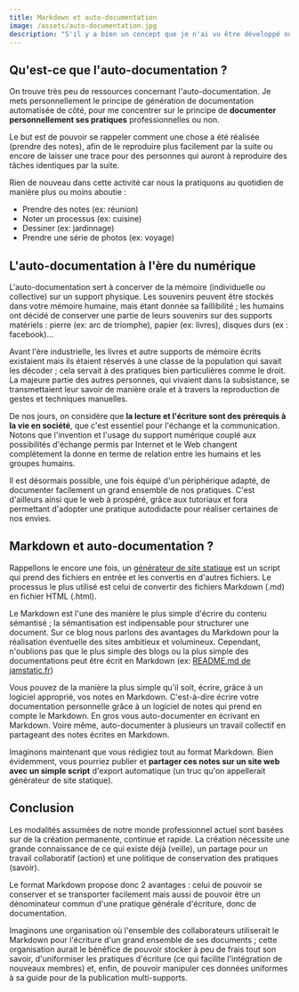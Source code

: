 ```yaml
---
title: Markdown et auto-documentation
image: /assets/auto-documentation.jpg
description: "S'il y a bien un concept que je n'ai vu être développé nul part à propos du Markdown c'est bien celui de l'auto-documentation. On comprend qu'il soit possible de créer de la documentation avec un corpus composé de fichiers Markdown ; mais on oublie que celui-ci permet aussi de rédiger de l'auto-documentation."
---
```


## Qu'est-ce que l'auto-documentation ?

On trouve très peu de ressources concernant l'auto-documentation. Je mets personnellement le principe de génération de documentation automatisée de côté, pour me concentrer sur le principe de **documenter personnellement ses pratiques** professionnelles ou non. 

Le but est de pouvoir se rappeler comment une chose a été réalisée (prendre des notes), afin de le reproduire plus facilement par la suite ou encore de laisser une trace pour des personnes qui auront à reproduire des tâches identiques par la suite.

Rien de nouveau dans cette activité car nous la pratiquons au quotidien de manière plus ou moins aboutie :

* Prendre des notes (ex: réunion)
* Noter un processus (ex: cuisine)
* Dessiner (ex: jardinnage)
* Prendre une série de photos (ex: voyage)

## L'auto-documentation à l'ère du numérique

L'auto-documentation sert à concerver de la mémoire (individuelle ou collective) sur un support physique. Les souvenirs peuvent être stockés dans votre mémoire humaine, mais étant donnée sa faillibilité ; les humains ont décidé de conserver une partie de leurs souvenirs sur des supports matériels : pierre (ex: arc de triomphe), papier (ex: livres), disques durs (ex : facebook)…

Avant l'ère industrielle, les livres et autre supports de mémoire écrits existaient mais ils étaient réservés à une classe de la population qui savait les décoder ; cela servait à des pratiques bien particulières comme le droit. La majeure partie des autres personnes, qui vivaient dans la subsistance, se transmettaient leur savoir de manière orale et à travers la reproduction de gestes et techniques manuelles.

De nos jours, on considère que **la lecture et l'écriture sont des prérequis à la vie en société**, que c'est essentiel pour l'échange et la communication. Notons que l'invention et l'usage du support numérique couplé aux possibilités d'échange permis par Internet et le Web changent complétement la donne en terme de relation entre les humains et les groupes humains.

Il est désormais possible, une fois équipé d'un périphérique adapté, de documenter facilement un grand ensemble de nos pratiques. C'est d'ailleurs ainsi que le web à prospéré, grâce aux tutoriaux et fora permettant d'adopter une pratique autodidacte pour réaliser certaines de nos envies.

## Markdown et auto-documentation ?

Rappellons le encore une fois, un [générateur de site statique](/generateur-site-statique/) est un script qui prend des fichiers en entrée et les convertis en d'autres fichiers. Le processus le plus utilisé est celui de convertir des fichiers Markdown (.md) en fichier HTML (.html).

Le Markdown est l'une des manière le plus simple d'écrire du contenu sémantisé ; la sémantisation est indipensable pour structurer une document. Sur ce blog nous parlons des avantages du Markdown pour la réalisation éventuelle des sites ambitieux et volumineux. Cependant, n'oublions pas que le plus simple des blogs ou la plus simple des documentations peut être écrit en Markdown (ex:&nbsp;[README.md de jamstatic.fr](https://raw.githubusercontent.com/jamstatic/jamstatic-fr/master/README.md))

Vous pouvez de la manière la plus simple qu'il soit, écrire, grâce à un logiciel approprié, vos notes en Markdown. C'est-à-dire écrire votre documentation personnelle grâce à un logiciel de notes qui prend en compte le Markdown. En gros vous auto-documenter en écrivant en Markdown. Voire même, auto-documenter à plusieurs un travail collectif en partageant des notes écrites en Markdown.

Imaginons maintenant que vous rédigiez tout au format Markdown. Bien évidemment, vous pourriez publier et **partager ces notes sur un site web avec un simple script** d'export automatique (un truc qu'on appellerait générateur de site statique).

## Conclusion

Les modalités assumées de notre monde professionnel actuel sont basées sur de la création permanente, continue et rapide. La création nécessite une grande connaissance de ce qui existe déjà (veille), un partage pour un travail collaboratif (action) et une politique de conservation des pratiques (savoir).

Le format Markdown propose donc 2 avantages : celui de pouvoir se conserver et se transporter facilement mais aussi de pouvoir être un dénominateur commun d'une pratique générale d'écriture, donc de documentation.

Imaginons une organisation où l'ensemble des collaborateurs utiliserait le Markdown pour l'écriture d'un grand ensemble de ses documents ; cette organisation aurait le bénéfice de pouvoir stocker à peu de frais tout son savoir, d'uniformiser les pratiques d'écriture (ce qui facilite l'intégration de nouveaux membres) et, enfin, de pouvoir manipuler ces données uniformes à sa guide pour de la publication multi-supports.